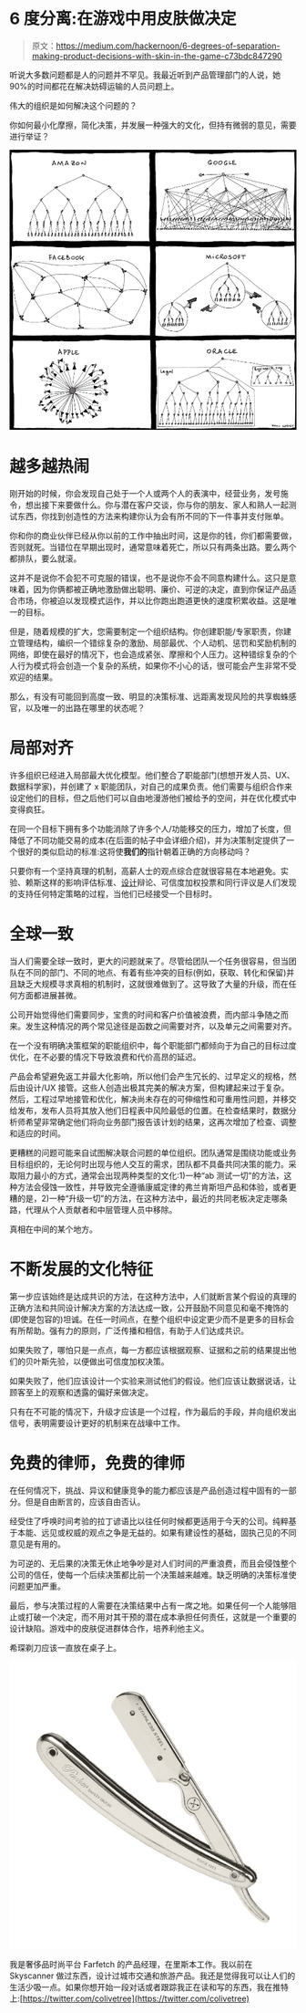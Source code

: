 # 6 度分离:在游戏中用皮肤做决定

> 原文：<https://medium.com/hackernoon/6-degrees-of-separation-making-product-decisions-with-skin-in-the-game-c73bdc847290>

听说大多数问题都是人的问题并不罕见。我最近听到产品管理部门的人说，她 90%的时间都花在解决妨碍运输的人员问题上。

伟大的组织是如何解决这个问题的？

你如何最小化摩擦，简化决策，并发展一种强大的文化，但持有微弱的意见，需要进行举证？

![](img/707c438de4b6e08ba08503855cfd4eb2.png)

# 越多越热闹

刚开始的时候，你会发现自己处于一个人或两个人的表演中，经营业务，发号施令，想出接下来要做什么。你与潜在客户交谈，你与你的朋友、家人和熟人一起测试东西，你找到创造性的方法来构建你认为会有所不同的下一件事并支付账单。

你和你的商业伙伴已经从你以前的工作中抽出时间，这是你的钱，你们都需要做，否则就死。当错位在早期出现时，通常意味着死亡，所以只有两条出路。要么两个都排队，要么就滚。

这并不是说你不会犯不可克服的错误，也不是说你不会不同意构建什么。这只是意味着，因为你俩都被正确地激励做出聪明、廉价、可逆的决定，直到你保证产品适合市场，你被迫以发现模式运作，并以比你跑出跑道更快的速度积累收益。这是唯一的目标。

但是，随着规模的扩大，您需要制定一个组织结构。你创建职能/专家职责，你建立管理结构，编织一个错综复杂的激励、局部最优、个人动机、惩罚和奖励机制的网络，即使在最好的情况下，也会造成紧张、摩擦和个人压力。这种错综复杂的个人行为模式将会创造一个复杂的系统，如果你不小心的话，很可能会产生非常不受欢迎的结果。

那么，有没有可能回到高度一致、明显的决策标准、远距离发现风险的共享蜘蛛感官，以及唯一的出路在哪里的状态呢？

# 局部对齐

许多组织已经进入局部最大优化模型。他们整合了职能部门(想想开发人员、UX、数据科学家)，并创建了 x 职能团队，对自己的成果负责。他们需要与组织合作来设定他们的目标，但之后他们可以自由地漫游他们被给予的空间，并在优化模式中变得疯狂。

在同一个目标下拥有多个功能消除了许多个人/功能移交的压力，增加了长度，但降低了不同功能交易的成本(在后面的帖子中会详细介绍)，并为决策制定提供了一个很好的类似启动的标准:这将使**我们的**指针朝着正确的方向移动吗？

只要你有一个坚持真理的机制，高薪人士的观点综合症就很容易在本地避免。实验、赖斯这样的影响评估标准、[设计](https://hackernoon.com/tagged/design)辩论、可信度加权投票和同行评议是人们发现的支持任何特定策略的过程，当他们已经接受一个目标时。

# 全球一致

当人们需要全球一致时，更大的问题就来了。尽管给团队一个任务很容易，但当团队在不同的部门、不同的地点、有着有些冲突的目标(例如，获取、转化和保留)并且缺乏大规模寻求真相的机制时，这就很难做到了。这导致了大量的升级，而在任何方面都进展甚微。

公司开始觉得他们需要同步，宝贵的时间和客户价值被浪费，而内部斗争随之而来。发生这种情况的两个常见途径是函数之间需要对齐，以及单元之间需要对齐。

在一个没有明确决策框架的职能组织中，每个职能部门都倾向于为自己的目标过度优化，在不必要的情况下导致浪费和代价高昂的延迟。

产品会希望避免返工并最大化影响，所以他们会产生冗长的、过早定义的规格，然后由设计/UX 接管。这些人创造出极其完美的解决方案，但构建起来过于复杂。然后，工程过早地接管和优化，解决尚未存在的可伸缩性和可重用性问题，并移交给发布，发布人员将其放入他们日程表中风险最低的位置。在检查结果时，数据分析师希望非常确定他们将向业务部门报告该计划的结果，这再次增加了检查、调整和适应的时间。

更糟糕的问题可能来自试图解决联合问题的单位组织。团队通常是围绕功能或业务目标组织的，无论何时出现与他人交互的需求，团队都不具备共同决策的能力。采取阻力最小的方式，通常会出现两种类型的文化:1)一种“ab 测试一切”的方法，这种方法会侵蚀一致性，并导致完全遵循康威定律的弗兰肯斯坦产品和体验，或者更糟的是，2)一种“升级一切”的方法，在这种方法中，最近的共同老板决定走哪条路，代理从个人贡献者和中层管理人员中移除。

真相在中间的某个地方。

# 不断发展的文化特征

第一步应该始终是达成共识的方法，在这种方法中，人们就断言某个假设的真理的正确方法和共同设计解决方案的方法达成一致，公开鼓励不同意见和毫不掩饰的(即使是包容的)坦诚。在任一时间点，在整个组织中设定更少而不是更多的目标会有所帮助。强有力的原则，广泛传播和相信，有助于人们达成共识。

如果失败了，哪怕只是一点点，每一方都应该根据观察、证据和之前的结果提出他们的贝叶斯先验，以便做出可信度加权决策。

如果失败了，他们应该设计一个实验来测试他们的假设。他们应该让数据说话，让顾客至上的观察和透露的偏好来做决定。

只有在不可能的情况下，升级才应该是一个过程，作为最后的手段，并向组织发出信号，表明需要设计更好的机制来在战壕中工作。

# 免费的律师，免费的律师

在任何情况下，挑战、异议和健康竞争的能力都应该是产品创造过程中固有的一部分。但是自由断言的，应该自由否认。

经受住了呼唤时间考验的拉丁谚语比以往任何时候都更适用于今天的公司。纯粹基于本能、远见或权威的观点之争是无益的。如果有建设性的基础，固执己见的不同意见是有用的。

为可逆的、无后果的决策无休止地争吵是对人们时间的严重浪费，而且会侵蚀整个公司的信任，使每一个后续决策都比前一个决策越来越难。缺乏明确的决策标准使问题更加严重。

最后，参与决策过程的人需要在决策结果中占有一席之地。如果任何一个人能够阻止或打破一个决定，而不用对其干预的潜在成本承担任何责任，这就是一个重要的设计缺陷。游戏中的皮肤促进群体合作，培养利他主义。

希琛剃刀应该一直放在桌子上。

![](img/c1b932d2e5665596ff6f12b545e3b78b.png)

我是奢侈品时尚平台 Farfetch 的产品经理，在里斯本工作。我以前在 Skyscanner 做过东西，设计过城市交通和旅游产品。我还是觉得我可以让人们的生活少吸一点。如果你想开始一段对话或者跟踪我正在读和写的东西，我在推特上:[https://twitter.com/colivetree](https://twitter.com/colivetree)